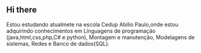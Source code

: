 ## Hi there 
Estou estudando atualmete na escola Cedup Abilio Paulo,onde estou adquirindo conhecimentos em Linguagens de programação (java,html,css,php,C# e python), Montagem e manutenção, Modelagens de sistemas, Redes e Banco de dados(SQL).


